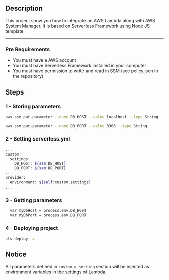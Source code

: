## Description
This project show you how to integrate an AWS Lambda along with AWS System Manager. It is based on Serverless Framework using Node JS template.

---

### Pre Requirements
- You must have a AWS account
- You must have Serverless Framework installed in your computer
- You must have permission to write and read in SSM (see policy.json in the repository)


## Steps
### 1 - Storing parameters
```bash
aws ssm put-parameter --name DB_HOST --value localhost --type String
```
```bash
aws ssm put-parameter --name DB_PORT --value 3306 --type String
```

### 2 - Setting serverless.yml
```bash
...
custom:
  settings:
    DB_HOST: ${ssm:DB_HOST}
    DB_PORT: ${ssm:DB_PORT}
...    
provider:
  environment: ${self:custom.settings}
...
```  
### 3 - Getting parameters
```bash
  var myDbHost = process.env.DB_HOST
  var myDbPort = process.env.DB_PORT
```

### 4 - Deploying project
```bash
sls deploy -v
```

## Notice
All parameters defined in ```custom > setting``` section will be injected as environment variables in the settings of Lambda. 

